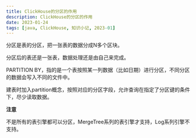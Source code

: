 ```yaml
---
title: ClickHouse的分区的作用
description: ClickHouse的分区的作用
date: 2023-01-24
tags: [java, ClickHouse, 知识小记, 2023-01]
---
```




分区是表的分区，把一张表的数据分成N多个区块。



分区后的表还是一张表，数据处理还是由自己来完成。



PARTITION BY，指的是一个表按照某一列数据（比如日期）进行分区，不同分区的数据会写入不同的文件中。



建表时加入partition概念，按照对应的分区字段，允许查询在指定了分区键的条件下，尽少读取数据。



**注意**



不是所有的表引擎都可以分区，MergeTree系列的表引擎才支持，Log系列引擎不支持。